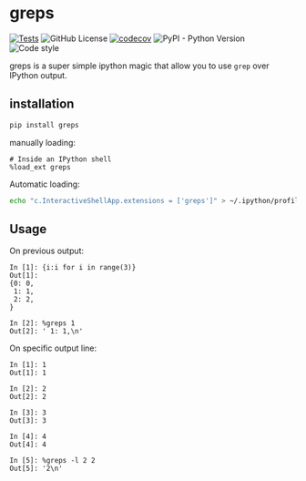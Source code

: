 # greps
[![Tests](https://github.com/royreznik/greps/actions/workflows/tests.yml/badge.svg)](https://github.com/royreznik/greps/actions/workflows/tests.yml)
![GitHub License](https://img.shields.io/github/license/royreznik/greps)
[![codecov](https://codecov.io/gh/royreznik/greps/graph/graph/badge.svg?token=60063VB6J2)](https://codecov.io/gh/royreznik/greps)
![PyPI - Python Version](https://img.shields.io/pypi/pyversions/greps)
![Code style](https://img.shields.io/badge/code%20style-black-black)

greps is a super simple ipython magic that allow you to use `grep` over IPython output.

## installation
```bash
pip install greps
```
manually loading:
```ipython
# Inside an IPython shell
%load_ext greps
```
Automatic loading:
```bash
echo "c.InteractiveShellApp.extensions = ['greps']" > ~/.ipython/profile_default/ipython_config.py
```


## Usage
On previous output:
```ipython
In [1]: {i:i for i in range(3)}
Out[1]: 
{0: 0,
 1: 1,
 2: 2,
}
 
In [2]: %greps 1
Out[2]: ' 1: 1,\n'
```

On specific output line:
```ipython
In [1]: 1
Out[1]: 1

In [2]: 2
Out[2]: 2

In [3]: 3
Out[3]: 3

In [4]: 4
Out[4]: 4

In [5]: %greps -l 2 2
Out[5]: '2\n'
```
